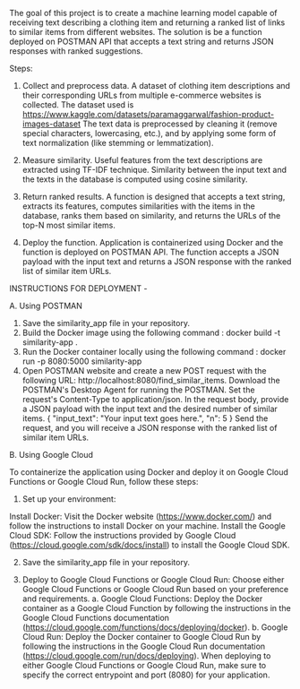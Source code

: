 The goal of this project is to create a machine learning model capable of receiving text describing a clothing item and returning a ranked list of links to similar items from different websites. The solution is be a function deployed on POSTMAN API that accepts a text string and returns JSON responses with ranked suggestions.

Steps:

1. Collect and preprocess data.
A dataset of clothing item descriptions and their corresponding URLs from multiple e-commerce websites is collected. The dataset used is https://www.kaggle.com/datasets/paramaggarwal/fashion-product-images-dataset 
The text data is preprocessed by cleaning it (remove special characters, lowercasing, etc.), and by applying some form of text normalization (like stemming or lemmatization).

2. Measure similarity.
Useful features from the text descriptions are extracted using TF-IDF technique. Similarity between the input text and the texts in the database is computed using
cosine similarity.

3. Return ranked results.
A function is designed that accepts a text string, extracts its features, computes similarities with the items in the database, ranks them based on similarity, and returns the URLs of the top-N most similar items.

4. Deploy the function.
Application is containerized using Docker and the function is deployed on POSTMAN API. The function accepts a JSON payload with the input text and returns a JSON response with the ranked list of similar item URLs.


INSTRUCTIONS FOR DEPLOYMENT - 

A. Using POSTMAN 

1. Save the similarity_app file in your repository.
2. Build the Docker image using the following command : docker build -t similarity-app .
3. Run the Docker container locally using the following command : docker run -p 8080:5000 similarity-app
4. Open POSTMAN website and create a new POST request with the following URL: http://localhost:8080/find_similar_items. Download the POSTMAN's Desktop Agent for running the POSTMAN. Set the request's Content-Type to application/json. In the request body, provide a JSON payload with the input text and the desired number of similar items. 
{
  "input_text": "Your input text goes here.",
  "n": 5
}
Send the request, and you will receive a JSON response with the ranked list of similar item URLs.


B. Using Google Cloud 

 To containerize the application using Docker and deploy it on Google Cloud Functions or Google Cloud Run, follow these steps:
 
1. Set up your environment:

Install Docker: Visit the Docker website (https://www.docker.com/) and follow the instructions to install Docker on your machine.
Install the Google Cloud SDK: Follow the instructions provided by Google Cloud (https://cloud.google.com/sdk/docs/install) to install the Google Cloud SDK.

2. Save the similarity_app file in your repository. 

3. Deploy to Google Cloud Functions or Google Cloud Run:
Choose either Google Cloud Functions or Google Cloud Run based on your preference and requirements.
a. Google Cloud Functions:
Deploy the Docker container as a Google Cloud Function by following the instructions in the Google Cloud Functions documentation (https://cloud.google.com/functions/docs/deploying/docker).
b. Google Cloud Run:
Deploy the Docker container to Google Cloud Run by following the instructions in the Google Cloud Run documentation (https://cloud.google.com/run/docs/deploying).
When deploying to either Google Cloud Functions or Google Cloud Run, make sure to specify the correct entrypoint and port (8080) for your application.


